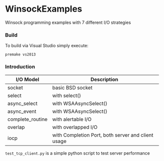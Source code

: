 # WinsockExamples

Winsock programming examples with 7 different I/O strategies


### Build    

To build via Visual Studio simply execute:

    premake vs2013
    

### Introduction

I/O Model       | Description
----------------|------------
socket          | basic BSD socket
select          | with select()
async_select    | with WSAAsyncSelect()
async_event     | with WSAAsyncSelect()
complete_routine| with alertable I/O
overlap         | with overlapped I/O
iocp            | with Completion Port, both server and client usage


`test_tcp_client.py` is a simple python script to test server performance
